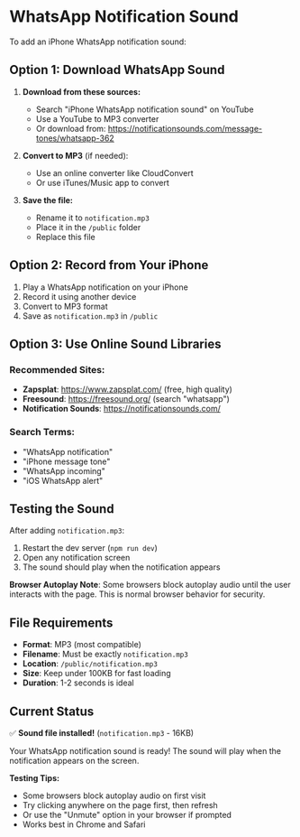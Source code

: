 # WhatsApp Notification Sound

To add an iPhone WhatsApp notification sound:

## Option 1: Download WhatsApp Sound

1. **Download from these sources:**
   - Search "iPhone WhatsApp notification sound" on YouTube
   - Use a YouTube to MP3 converter
   - Or download from: https://notificationsounds.com/message-tones/whatsapp-362
   
2. **Convert to MP3** (if needed):
   - Use an online converter like CloudConvert
   - Or use iTunes/Music app to convert

3. **Save the file:**
   - Rename it to `notification.mp3`
   - Place it in the `/public` folder
   - Replace this file

## Option 2: Record from Your iPhone

1. Play a WhatsApp notification on your iPhone
2. Record it using another device
3. Convert to MP3 format
4. Save as `notification.mp3` in `/public`

## Option 3: Use Online Sound Libraries

### Recommended Sites:
- **Zapsplat**: https://www.zapsplat.com/ (free, high quality)
- **Freesound**: https://freesound.org/ (search "whatsapp")
- **Notification Sounds**: https://notificationsounds.com/

### Search Terms:
- "WhatsApp notification"
- "iPhone message tone"
- "WhatsApp incoming"
- "iOS WhatsApp alert"

## Testing the Sound

After adding `notification.mp3`:

1. Restart the dev server (`npm run dev`)
2. Open any notification screen
3. The sound should play when the notification appears

**Browser Autoplay Note**: Some browsers block autoplay audio until the user interacts with the page. This is normal browser behavior for security.

## File Requirements

- **Format**: MP3 (most compatible)
- **Filename**: Must be exactly `notification.mp3`
- **Location**: `/public/notification.mp3`
- **Size**: Keep under 100KB for fast loading
- **Duration**: 1-2 seconds is ideal

## Current Status

✅ **Sound file installed!** (`notification.mp3` - 16KB)

Your WhatsApp notification sound is ready! The sound will play when the notification appears on the screen.

**Testing Tips:**
- Some browsers block autoplay audio on first visit
- Try clicking anywhere on the page first, then refresh
- Or use the "Unmute" option in your browser if prompted
- Works best in Chrome and Safari

